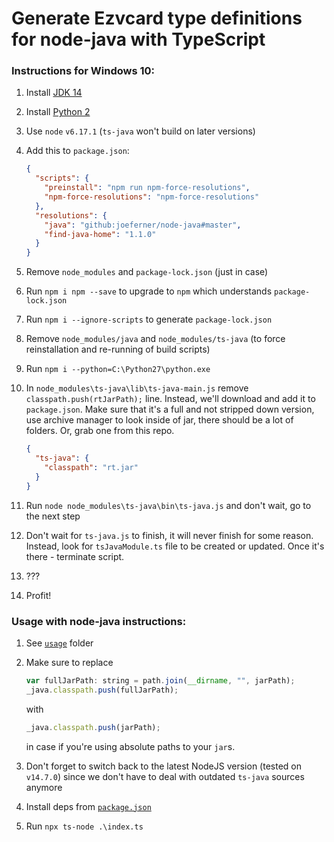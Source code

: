 # Generate Ezvcard type definitions for node-java with TypeScript

### Instructions for Windows 10:

1. Install [JDK 14](https://www.oracle.com/java/technologies/javase-jdk14-downloads.html)
1. Install [Python 2](https://www.python.org/downloads/windows/)
1. Use `node` `v6.17.1` (`ts-java` won't build on later versions)
1. Add this to `package.json`:

   ```json
   {
     "scripts": {
       "preinstall": "npm run npm-force-resolutions",
       "npm-force-resolutions": "npm-force-resolutions"
     },
     "resolutions": {
       "java": "github:joeferner/node-java#master",
       "find-java-home": "1.1.0"
     }
   }
   ```

1. Remove `node_modules` and `package-lock.json` (just in case)
1. Run `npm i npm --save` to upgrade to `npm` which understands `package-lock.json`
1. Run `npm i --ignore-scripts` to generate `package-lock.json`
1. Remove `node_modules/java` and `node_modules/ts-java` (to force reinstallation and re-running of build scripts)
1. Run `npm i --python=C:\Python27\python.exe`
1. In `node_modules\ts-java\lib\ts-java-main.js` remove `classpath.push(rtJarPath);` line. Instead, we'll download and add it to `package.json`. Make sure that it's a full and not stripped down version, use archive manager to look inside of jar, there should be a lot of folders. Or, grab one from this repo.

   ```json
   {
     "ts-java": {
       "classpath": "rt.jar"
     }
   }
   ```

1. Run `node node_modules\ts-java\bin\ts-java.js` and don't wait, go to the next step
1. Don't wait for `ts-java.js` to finish, it will never finish for some reason. Instead, look for `tsJavaModule.ts` file to be created or updated. Once it's there - terminate script.
1. ???
1. Profit!

### Usage with node-java instructions:

1. See [`usage`](./usage/) folder
1. Make sure to replace

   ```js
   var fullJarPath: string = path.join(__dirname, "", jarPath);
   _java.classpath.push(fullJarPath);
   ```

   with

   ```js
   _java.classpath.push(jarPath);
   ```

   in case if you're using absolute paths to your `jar`s.

1. Don't forget to switch back to the latest NodeJS version (tested on `v14.7.0`) since we don't have to deal with outdated `ts-java` sources anymore
1. Install deps from [`package.json`](./usage/package.json)
1. Run `npx ts-node .\index.ts`
